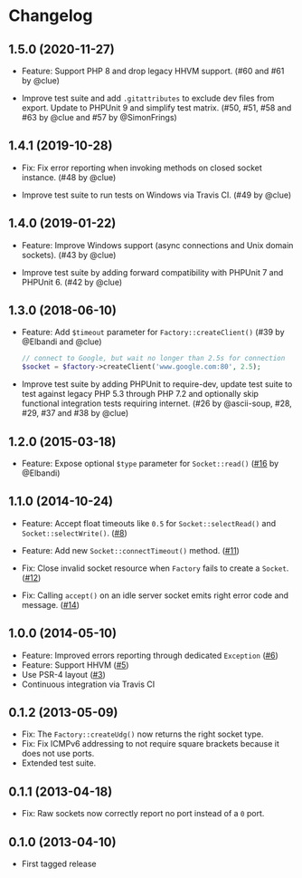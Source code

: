 # Changelog

## 1.5.0 (2020-11-27)

*   Feature: Support PHP 8 and drop legacy HHVM support.
    (#60 and #61 by @clue)
    
*   Improve test suite and add `.gitattributes` to exclude dev files from export.
    Update to PHPUnit 9 and simplify test matrix.
    (#50, #51, #58 and #63 by @clue and #57 by @SimonFrings)

## 1.4.1 (2019-10-28)

*   Fix: Fix error reporting when invoking methods on closed socket instance.
    (#48 by @clue)

*   Improve test suite to run tests on Windows via Travis CI.
    (#49 by @clue)

## 1.4.0 (2019-01-22)

*   Feature: Improve Windows support (async connections and Unix domain sockets).
    (#43 by @clue)

*   Improve test suite by adding forward compatibility with PHPUnit 7 and PHPUnit 6.
    (#42 by @clue)

## 1.3.0 (2018-06-10)

*   Feature: Add `$timeout` parameter for `Factory::createClient()`
    (#39 by @Elbandi and @clue)

    ```php
    // connect to Google, but wait no longer than 2.5s for connection
    $socket = $factory->createClient('www.google.com:80', 2.5);
    ```

*   Improve test suite by adding PHPUnit to require-dev,
    update test suite to test against legacy PHP 5.3 through PHP 7.2 and
    optionally skip functional integration tests requiring internet.
    (#26 by @ascii-soup, #28, #29, #37 and #38 by @clue)

## 1.2.0 (2015-03-18)

* Feature: Expose optional `$type` parameter for `Socket::read()`
  ([#16](https://github.com/clue/php-socket-raw/pull/16) by @Elbandi)

## 1.1.0 (2014-10-24)

* Feature: Accept float timeouts like `0.5` for `Socket::selectRead()` and `Socket::selectWrite()`.
  ([#8](https://github.com/clue/php-socket-raw/issues/8))

* Feature: Add new `Socket::connectTimeout()` method.
  ([#11](https://github.com/clue/php-socket-raw/pull/11))

* Fix: Close invalid socket resource when `Factory` fails to create a `Socket`.
  ([#12](https://github.com/clue/php-socket-raw/pull/12))

* Fix: Calling `accept()` on an idle server socket emits right error code and message.
  ([#14](https://github.com/clue/php-socket-raw/pull/14))

## 1.0.0 (2014-05-10)

* Feature: Improved errors reporting through dedicated `Exception`
  ([#6](https://github.com/clue/socket-raw/pull/6))
* Feature: Support HHVM
  ([#5](https://github.com/clue/socket-raw/pull/5))
* Use PSR-4 layout
  ([#3](https://github.com/clue/socket-raw/pull/3))
* Continuous integration via Travis CI

## 0.1.2 (2013-05-09)

* Fix: The `Factory::createUdg()` now returns the right socket type.
* Fix: Fix ICMPv6 addressing to not require square brackets because it does not
  use ports.
* Extended test suite.

## 0.1.1 (2013-04-18)

* Fix: Raw sockets now correctly report no port instead of a `0` port.

## 0.1.0 (2013-04-10)

* First tagged release
